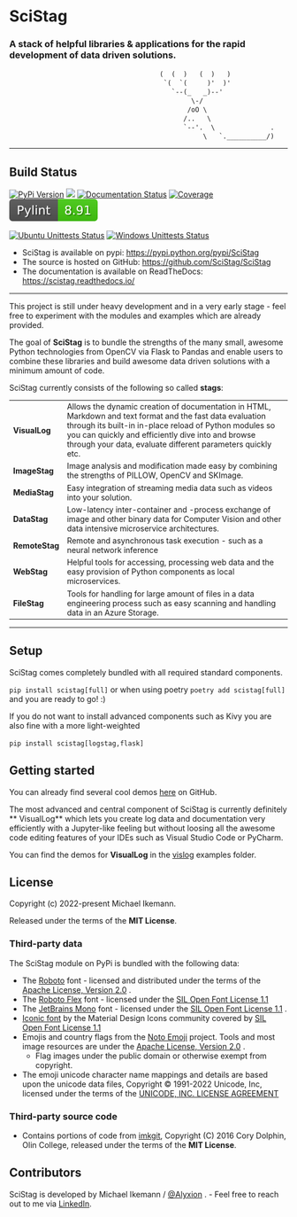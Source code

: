 # SciStag

### A stack of helpful libraries & applications for the rapid development of data driven solutions.

```
                                      (  (  )   (  )   )
                                       `(  `(     )'  )'
                                         `--(_   _)--'
                                              \-/
                                             /oO \
                                            /..   \
                                            `--'.  \              .             
                                                 \   `.__________/)
```

---

Build Status
------------

[![PyPi Version](https://img.shields.io/pypi/v/SciStag.svg)](https://pypi.python.org/pypi/SciStag)
![](https://shields.io/badge/Python-3.9%20%7C%203.10-blue)
[![Documentation Status](https://readthedocs.org/projects/scistag/badge/?version=latest)](https://scistag.readthedocs.io/en/latest/?badge=latest)
[![Coverage](https://coveralls.io/repos/github/SciStag/SciStag/badge.svg?branch=main)](https://coveralls.io/github/SciStag/SciStag)
[![Pylint](https://raw.githubusercontent.com/SciStag/SciStag/v0.0.3/docs/source/generated/pylint.svg)](https://coveralls.io/github/SciStag/SciStag)

[![Ubuntu Unittests Status](https://github.com/scistag/scistag/workflows/Ubuntu%20Unittests/badge.svg)](https://github.com/scistag/scistag/actions?query=workflow%3A%22Ubuntu+Unittests%22)
[![Windows Unittests Status](https://github.com/scistag/scistag/workflows/Windows%20Unittests/badge.svg)](https://github.com/scistag/scistag/actions?query=workflow%3A%22Windows+Unittests%22)


* SciStag is available on pypi: https://pypi.python.org/pypi/SciStag
* The source is hosted on GitHub: https://github.com/SciStag/SciStag
* The documentation is available on ReadTheDocs: https://scistag.readthedocs.io/

---

This project is still under heavy development and in a very early stage -
feel free to experiment with the modules and examples which are already
provided.

The goal of **SciStag** is to bundle the strengths of the many small, awesome
Python technologies from OpenCV via Flask to Pandas and enable users to combine
these libraries and build awesome data driven solutions with a minimum amount of
code.

SciStag currently consists of the following so called **stags**:

<table>
<tr><td><b>VisualLog</b></td>
<td>Allows the dynamic creation of documentation in HTML, Markdown and text format
and the fast data evaluation through its built-in in-place reload of Python
modules so you can quickly and efficiently dive into and browse through your 
data, evaluate different parameters quickly etc.
</td></tr>
<tr><td><b>ImageStag</b></td>
<td>Image analysis and modification made easy by combining the strengths of PILLOW, OpenCV and SKImage.
</td>
</tr>
<tr><td><b>MediaStag</b></td>
<td>Easy integration of streaming media data such as videos into your solution.</td>
</tr>
<tr><td><b>DataStag</b></td>
<td>Low-latency inter-container and -process exchange of image and other binary data for Computer Vision and other data
  intensive microservice architectures.</td></tr>
<tr><td><b>RemoteStag</b></td>
<td>Remote and asynchronous task execution - such as a neural network inference</td>
</tr>
<tr><td><b>WebStag</b></td>
<td>Helpful tools for accessing, processing web data and the easy provision
of Python components as local microservices.</td></tr>
<tr><td><b>FileStag</b>
</td>
<td>
Tools for handling for large amount of files in a data engineering process 
such as easy scanning and handling data in an Azure Storage.
</td></tr>
</table>

---

## Setup

SciStag comes completely bundled with all required standard components.

`pip install scistag[full]` or when using poetry `poetry add scistag[full]` and
you are ready to go! :)

If you do not want to install advanced components such as Kivy you are also fine
with a more light-weighted

`pip install scistag[logstag,flask]`

## Getting started

You can already find several cool
demos [here](https://github.com/SciStag/SciStag/tree/main/scistag/examples) on
GitHub.

The most advanced and central component of SciStag is currently definitely **
VisualLog** which
lets you create log data and documentation very efficiently with a Jupyter-like
feeling but without loosing all the awesome code editing features of your
IDEs such as Visual Studio Code or PyCharm.

You can find the demos for **VisualLog** in the [
vislog](https://github.com/SciStag/SciStag/tree/main/scistag/examples/vislog)
examples folder.

## License

Copyright (c) 2022-present Michael Ikemann.

Released under the terms of the **MIT License**.

### Third-party data

The SciStag module on PyPi is bundled with the following data:

* The [Roboto](https://fonts.google.com/specimen/Roboto) font - licensed and
  distributed under the terms of
  the [Apache License, Version 2.0](https://www.apache.org/licenses/LICENSE-2.0)
  .
* The [Roboto Flex](https://github.com/googlefonts/roboto-flex) font - licensed
  under
  the [SIL Open Font License 1.1](http://scripts.sil.org/cms/scripts/page.php?item_id=OFL_web)
* The [JetBrains Mono](https://www.jetbrains.com/lp/mono/) font - licensed under
  the [SIL Open Font License 1.1](http://scripts.sil.org/cms/scripts/page.php?item_id=OFL_web)
  .
* [Iconic font](https://github.com/Templarian/MaterialDesign-Webfont) by the
  Material Design Icons community covered
  by [SIL Open Font License 1.1](http://scripts.sil.org/cms/scripts/page.php?item_id=OFL_web)
* Emojis and country flags from
  the [Noto Emoji](https://github.com/googlefonts/noto-emoji) project. Tools and
  most
  image resources are under
  the [Apache License, Version 2.0](https://www.apache.org/licenses/LICENSE-2.0)
  .
    * Flag images under the public domain or otherwise exempt from copyright.
* The emoji unicode character name mappings and details are based upon the
  unicode data files, Copyright © 1991-2022
  Unicode, Inc, licensed under the terms of
  the [UNICODE, INC. LICENSE AGREEMENT](https://www.unicode.org/license.txt)

### Third-party source code

* Contains portions of code from [imkgit](https://github.com/jarrekk/imgkit),
  Copyright (C) 2016 Cory Dolphin, Olin
  College, released under the terms of the **MIT License**.

## Contributors

SciStag is developed by Michael Ikemann / [@Alyxion](https://github.com/Alyxion)
. - Feel free to reach out to me
via [LinkedIn](https://www.linkedin.com/in/michael-ikemann/).

